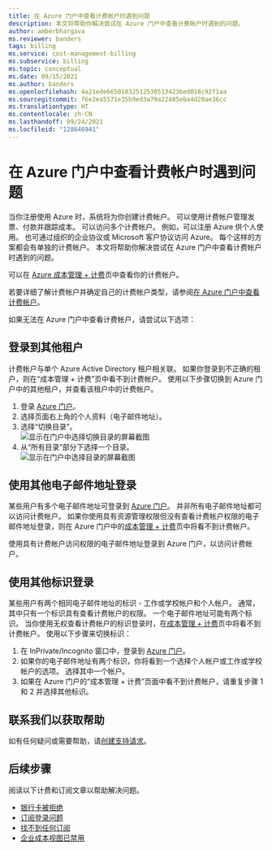 ```yaml
---
title: 在 Azure 门户中查看计费帐户时遇到问题
description: 本文将帮助你解决尝试在 Azure 门户中查看计费帐户时遇到的问题。
author: amberbhargava
ms.reviewer: banders
tags: billing
ms.service: cost-management-billing
ms.subservice: billing
ms.topic: conceptual
ms.date: 09/15/2021
ms.author: banders
ms.openlocfilehash: 4a21ede66501832512530513423bed018c92f1aa
ms.sourcegitcommit: f6e2ea5571e35b9ed3a79a22485eba4d20ae36cc
ms.translationtype: HT
ms.contentlocale: zh-CN
ms.lasthandoff: 09/24/2021
ms.locfileid: "128646941"
---
```

# <a name="troubleshoot-viewing-your-billing-account-in-the-azure-portal"></a>在 Azure 门户中查看计费帐户时遇到问题

当你注册使用 Azure 时，系统将为你创建计费帐户。 可以使用计费帐户管理发票、付款并跟踪成本。 可以访问多个计费帐户。 例如，可以注册 Azure 供个人使用。 也可通过组织的企业协议或 Microsoft 客户协议访问 Azure。 每个这样的方案都会有单独的计费帐户。 本文将帮助你解决尝试在 Azure 门户中查看计费帐户时遇到的问题。

可以在 [Azure 成本管理 + 计费](https://portal.azure.com/#blade/Microsoft_Azure_GTM/ModernBillingMenuBlade)页中查看你的计费帐户。

若要详细了解计费帐户并确定自己的计费帐户类型，请参阅[在 Azure 门户中查看计费帐户](view-all-accounts.md)。

如果无法在 Azure 门户中查看计费帐户，请尝试以下选项：

## <a name="sign-in-to-a-different-tenant"></a>登录到其他租户

计费帐户与单个 Azure Active Directory 租户相关联。 如果你登录到不正确的租户，则在“成本管理 + 计费”页中看不到计费帐户。 使用以下步骤切换到 Azure 门户中的其他租户，并查看该租户中的计费帐户。

1. 登录 [Azure 门户](https://portal.azure.com)。
1. 选择页面右上角的个人资料（电子邮件地址）。
1. 选择“切换目录”。  
    ![显示在门户中选择切换目录的屏幕截图](./media/troubleshoot-account-not-found/select-switch-directory.png)
1. 从“所有目录”部分下选择一个目录。  
    ![显示在门户中选择目录的屏幕截图](./media/troubleshoot-account-not-found/select-directory.png)

## <a name="sign-in-with-a-different-email-address"></a>使用其他电子邮件地址登录

某些用户有多个电子邮件地址可登录到 [Azure 门户](https://portal.azure.com)。 并非所有电子邮件地址都可以访问计费帐户。 如果你使用具有资源管理权限但没有查看计费帐户权限的电子邮件地址登录，则在 Azure 门户中的[成本管理 + 计费](https://portal.azure.com/#blade/Microsoft_Azure_GTM/ModernBillingMenuBlade)页中将看不到计费帐户。

使用具有计费帐户访问权限的电子邮件地址登录到 Azure 门户，以访问计费帐户。

## <a name="sign-in-with-a-different-identity"></a>使用其他标识登录

某些用户有两个相同电子邮件地址的标识 - 工作或学校帐户和个人帐户。 通常，其中只有一个标识具有查看计费帐户的权限。 一个电子邮件地址可能有两个标识。 当你使用无权查看计费帐户的标识登录时，在[成本管理 + 计费](https://portal.azure.com/#blade/Microsoft_Azure_GTM/ModernBillingMenuBlade)页中将看不到计费帐户。 使用以下步骤来切换标识：

1. 在 InPrivate/Incognito 窗口中，登录到 [Azure 门户](https://portal.azure.com)。
1. 如果你的电子邮件地址有两个标识，你将看到一个选择个人帐户或工作或学校帐户的选项。 选择其中一个帐户。
1. 如果在 Azure 门户的“成本管理 + 计费”页面中看不到计费帐户，请重复步骤 1 和 2 并选择其他标识。

## <a name="contact-us-for-help"></a>联系我们以获取帮助

如有任何疑问或需要帮助，请[创建支持请求](https://ms.portal.azure.com/#blade/Microsoft_Azure_Support/HelpAndSupportBlade/newsupportrequest)。

## <a name="next-steps"></a>后续步骤

阅读以下计费和订阅文章以帮助解决问题。

- [银行卡被拒绝](./troubleshoot-declined-card.md)
- [订阅登录问题](./troubleshoot-sign-in-issue.md)
- [找不到任何订阅](./no-subscriptions-found.md)
- [企业成本视图已禁用](./enterprise-mgmt-grp-troubleshoot-cost-view.md)